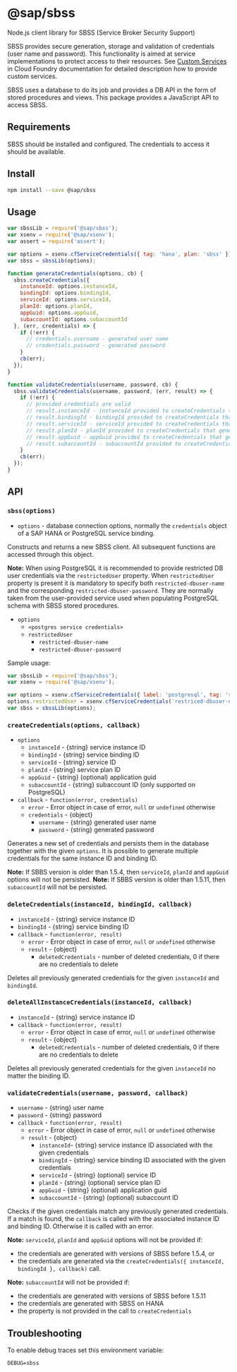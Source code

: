 # @sap/sbss
Node.js client library for SBSS (Service Broker Security Support)

SBSS provides secure generation, storage and validation of credentials (user name and password).
This functionality is aimed at service implementations to protect access to their resources.
See [Custom Services](https://docs.cloudfoundry.org/services/) in Cloud Foundry documentation for detailed description how to provide custom services.

SBSS uses a database to do its job and provides a DB API in the form of stored procedures and views.
This package provides a JavaScript API to access SBSS.

## Requirements

SBSS should be installed and configured. The credentials to access it should be available.

## Install
```sh
npm install --save @sap/sbss
```

## Usage

```js
var sbssLib = require('@sap/sbss');
var xsenv = require('@sap/xsenv');
var assert = require('assert');

var options = xsenv.cfServiceCredentials({ tag: 'hana', plan: 'sbss' });
var sbss = sbssLib(options);

function generateCredentials(options, cb) {
  sbss.createCredentials({
    instanceId: options.instanceId,
    bindingId: options.bindingId,
    serviceId: options.serviceId,
    planId: options.planId,
    appGuid: options.appGuid,
    subaccountId: options.subaccountId
  }, (err, credentials) => {
    if (!err) {
      // credentials.username - generated user name
      // credentials.password - generated password
    }
    cb(err);
  });
}

function validateCredentials(username, password, cb) {
  sbss.validateCredentials(username, password, (err, result) => {
    if (!err) {
      // provided credentials are valid
      // result.instanceId - instanceId provided to createCredentials that generated these credentials
      // result.bindingId - bindingId provided to createCredentials that generated these credentials
      // result.serviceId - serviceId provided to createCredentials that generated these credentials
      // result.planId - planId provided to createCredentials that generated these credentials
      // result.appGuid - appGuid provided to createCredentials that generated these credentials
      // result.subaccountId - subaccountId provided to createCredentials that generated these credentials
    }
    cb(err);
  });
}
```

## API

### `sbss(options)`
* `options` - database connection options, normally the `credentials` object of a SAP HANA or PostgreSQL service binding.

Constructs and returns a new SBSS client. All subsequent functions are accessed through this object.

**Note:** When using PostgreSQL it is recommended to provide restricted DB user credentials via the `restrictedUser` property. When `restrictedUser` property is present it is mandatory to specify both `restricted-dbuser-name` and the corresponding `restricted-dbuser-password`. They are normally taken from the user-provided service used when populating PostgreSQL schema with SBSS stored procedures.

* `options`
  * `<postgres service credentials>`
  * `restrictedUser`
    * `restricted-dbuser-name`
    * `restricted-dbuser-password`

Sample usage:

```js
var sbssLib = require('@sap/sbss');
var xsenv = require('@sap/xsenv');

var options = xsenv.cfServiceCredentials({ label: 'postgresql', tag: 'sbss' });
options.restrictedUser = xsenv.cfServiceCredentials('restriced-dbuser-ups');
var sbss = sbssLib(options);
```

### `createCredentials(options, callback)`
* `options`
  * `instanceId` - {string} service instance ID
  * `bindingId` - {string} service binding ID
  * `serviceId` - {string} service ID
  * `planId` - {string} service plan ID
  * `appGuid` - {string} (optional) application guid
  * `subaccountId` - {string} subaccount ID (only supported on PostgreSQL)
* `callback` - `function(error, credentials)`
  * `error` - Error object in case of error, `null` or `undefined` otherwise
  * `credentials` - {object}
    * `username` - {string} generated user name
    * `password` - {string} generated password

Generates a new set of credentials and persists them in the database together with the given `options`.
It is possible to generate multiple credentials for the same instance ID and binding ID.

**Note:** If SBBS version is older than 1.5.4, then `serviceId`, `planId` and `appGuid` options will not be persisted.
**Note:** If SBBS version is older than 1.5.11, then `subaccountId` will not be persisted.

### `deleteCredentials(instanceId, bindingId, callback)`
* `instanceId` - {string} service instance ID
* `bindingId` - {string} service binding ID
* `callback` - `function(error, result)`
  * `error` - Error object in case of error, `null` or `undefined` otherwise
  * `result` - {object}
    * `deletedCredentials` - number of deleted credentials, 0 if there are no credentials to delete

Deletes all previously generated credentials for the given `instanceId` and `bindingId`.

### `deleteAllInstanceCredentials(instanceId, callback)`
* `instanceId` - {string} service instance ID
* `callback` - `function(error, result)`
  * `error` - Error object in case of error, `null` or `undefined` otherwise
  * `result` - {object}
    * `deletedCredentials` - number of deleted credentials, 0 if there are no credentials to delete

Deletes all previously generated credentials for the given `instanceId` no matter the binding ID.

### `validateCredentials(username, password, callback)`
* `username` - {string} user name
* `password` - {string} password
* `callback` - `function(error, result)`
  * `error` - Error object in case of error, `null` or `undefined` otherwise
  * `result` - {object}
    * `instanceId`- {string} service instance ID associated with the given credentials
    * `bindingId` - {string} service binding ID associated with the given credentials
    * `serviceId` - {string} (optional) service ID
    * `planId` - {string} (optional) service plan ID
    * `appGuid` - {string} (optional) application guid
    * `subaccountId` - {string} (optional) subaccount ID

Checks if the given credentials match any previously generated credentials. If a match is found,
the `callback` is called with the associated instance ID and binding ID. Otherwise it is called with an error.

**Note:** `serviceId`, `planId` and `appGuid` options will not be provided if:
 * the credentials are generated with versions of SBSS before 1.5.4, or
 * the credentials are generated via the `createCredentials({ instanceId, bindingId }, callback)` call.

**Note:** `subaccountId` will not be provided if:
  * the credentials are generated with versions of SBSS before 1.5.11
  * the credentials are generated with SBSS on HANA
  * the property is not provided in the call to `createCredentials`

## Troubleshooting

To enable debug traces set this environment variable:
```
DEBUG=sbss
```
